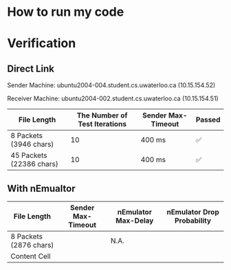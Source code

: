 # How to run my code



# Verification

## Direct Link
Sender Machine: ubuntu2004-004.student.cs.uwaterloo.ca  (10.15.154.52)

Receiver Machine: ubuntu2004-002.student.cs.uwaterloo.ca (10.15.154.51)

| File Length              | The Number of Test Iterations | Sender Max-Timeout | Passed   |
|--------------------------|-------------------------------|--------------------|----------|
| 8 Packets (3946 chars)   | 10                            | 400 ms             | ✅        |
| 45 Packets (22386 chars) | 10                            | 400 ms             | ✅        |


## With nEmualtor

| File Length            | Sender Max-Timeout | nEmulator Max-Delay | nEmulator Drop Probability |
|------------------------|--------------------|---------------------|----------------------------|
| 8 Packets (2876 chars) |                    | N.A.                ||
| Content Cell           |                    |||